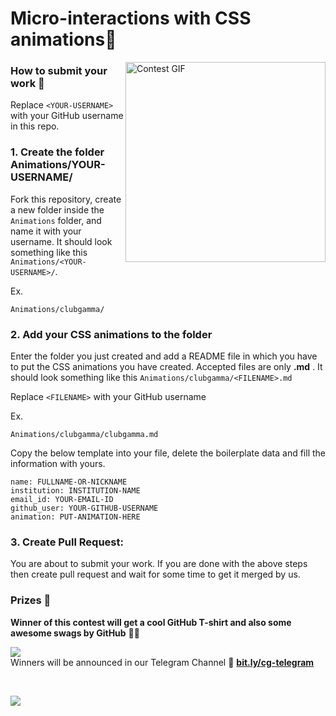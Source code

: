 # Micro-interactions with CSS animations💖
<img align="right" alt="Contest GIF" height=320 width=320 src="https://mir-s3-cdn-cf.behance.net/project_modules/disp/449d4a32693639.568f9cb659dd3.gif" />

### How to submit your work 📝

Replace `<YOUR-USERNAME>` with your GitHub username in this repo.

### 1. Create the folder Animations/YOUR-USERNAME/ 
Fork this repository, create a new folder inside the `Animations` folder, and name it with your username. It should look something like this `Animations/<YOUR-USERNAME>/`. 

Ex.
```
Animations/clubgamma/
```

### 2. Add your CSS animations to the folder
Enter the folder you just created and add a README file in which you have to put the CSS animations you have created. Accepted files are only **.md** . It should look something like this `Animations/clubgamma/<FILENAME>.md`

Replace `<FILENAME>` with your GitHub username

Ex.
```
Animations/clubgamma/clubgamma.md
```

Copy the below template into your file, delete the boilerplate data and fill the information with yours.
```
name: FULLNAME-OR-NICKNAME 
institution: INSTITUTION-NAME 
email_id: YOUR-EMAIL-ID 
github_user: YOUR-GITHUB-USERNAME
animation: PUT-ANIMATION-HERE
```

### 3. Create Pull Request:

You are about to submit your work. If you are done with the above steps then create pull request and wait for some time to get it merged by us. 

### Prizes 🎁
  
**Winner of this contest will get a cool GitHub T-shirt and also some awesome swags by GitHub** 🥳🥳


[![](https://img.shields.io/badge/Telegram-Join-%232CA5E0.svg?&style=flat&logo=telegram&logoColor=white)](http://bit.ly/cg-telegram) <br>
Winners will be announced in our Telegram Channel :loudspeaker:  [**bit.ly/cg-telegram**](http://bit.ly/cg-telegram) <br>

<br>

[![](https://img.shields.io/badge/Query-Ask_Us_Anything-yellow)](mailto:gce@charusat.edu.in?subject=Query%20regarding%20Special%20Repo%20Contest) <br>
